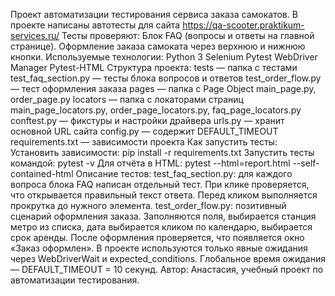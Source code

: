 Проект автоматизации тестирования сервиса заказа самокатов.
В проекте написаны автотесты для сайта https://qa-scooter.praktikum-services.ru/
Тесты проверяют:
Блок FAQ (вопросы и ответы на главной странице).
Оформление заказа самоката через верхнюю и нижнюю кнопки.
Используемые технологии:
Python 3
Selenium
Pytest
WebDriver Manager
Pytest-HTML
Структура проекта:
tests — папка с тестами
test_faq_section.py — тесты блока вопросов и ответов
test_order_flow.py — тест оформления заказа
pages — папка с Page Object
main_page.py, order_page.py
locators — папка с локаторами страниц
main_page_locators.py, order_page_locators.py, faq_page_locators.py
conftest.py — фикстуры и настройки драйвера
urls.py — хранит основной URL сайта
config.py — содержит DEFAULT_TIMEOUT
requirements.txt — зависимости проекта
Как запустить тесты:
Установить зависимости:
pip install -r requirements.txt
Запустить тесты командой:
pytest -v
Для отчёта в HTML:
pytest --html=report.html --self-contained-html
Описание тестов:
test_faq_section.py: для каждого вопроса блока FAQ написан отдельный тест. При клике проверяется, что открывается правильный текст ответа. Перед кликом выполняется прокрутка до нужного элемента.
test_order_flow.py: позитивный сценарий оформления заказа. Заполняются поля, выбирается станция метро из списка, дата выбирается кликом по календарю, выбирается срок аренды. После оформления проверяется, что появляется окно «Заказ оформлен».
В проекте используются только явные ожидания через WebDriverWait и expected_conditions.
Глобальное время ожидания — DEFAULT_TIMEOUT = 10 секунд.
Автор: Анастасия, учебный проект по автоматизации тестирования.